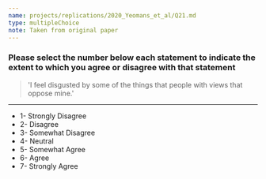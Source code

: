 ```yaml
---
name: projects/replications/2020_Yeomans_et_al/Q21.md
type: multipleChoice
note: Taken from original paper
---
```


### Please select the number below each statement to indicate the extent to which you agree or disagree with that statement

> 'I feel disgusted by some of the things that people with views that oppose mine.'

---

- 1- Strongly Disagree
- 2- Disagree
- 3- Somewhat Disagree
- 4- Neutral
- 5- Somewhat Agree
- 6- Agree
- 7- Strongly Agree